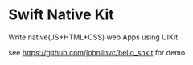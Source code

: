# Swift Native Kit
Write native(JS+HTML+CSS) web Apps using UIKit

see https://github.com/johnlinvc/hello_snkit for demo
